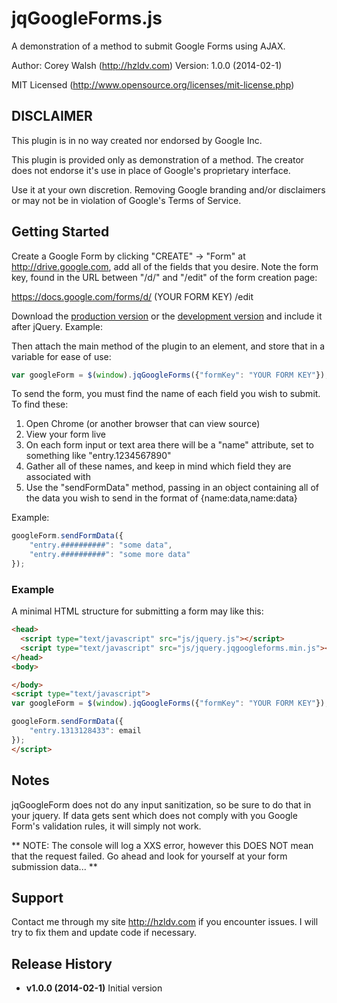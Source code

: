 # jqGoogleForms.js #

A demonstration of a method to submit Google Forms using AJAX. 

Author: Corey Walsh (http://hzldv.com)
Version: 1.0.0 (2014-02-1)

MIT Licensed (http://www.opensource.org/licenses/mit-license.php)

## DISCLAIMER ##

This plugin is in no way created nor endorsed by Google Inc. 

This plugin is provided only as demonstration of a method. The creator does not endorse it's use in place of Google's proprietary interface.

Use it at your own discretion. Removing Google branding and/or disclaimers or may not be in violation of Google's Terms of Service.

## Getting Started ##

Create a Google Form by clicking "CREATE" -> "Form" at http://drive.google.com, add all of the fields that you desire. Note the form key, found in the URL between "/d/" and "/edit" of the form creation page:

https://docs.google.com/forms/d/ (YOUR FORM KEY) /edit

Download the [production version][min] or the [development version][max] and include it after jQuery. Example:

<script type="text/javascript" src="js/jquery.jqgoogleforms.min.js"></script>

Then attach the main method of the plugin to an element, and store that in a variable for ease of use:

```javascript
var googleForm = $(window).jqGoogleForms({"formKey": "YOUR FORM KEY"});
```

To send the form, you must find the name of each field you wish to submit. To find these:
1) Open Chrome (or another browser that can view source) 
2) View your form live
3) On each form input or text area there will be a "name" attribute, set to something like "entry.1234567890"
4) Gather all of these names, and keep in mind which field they are associated with
5) Use the "sendFormData" method, passing in an object containing all of the data you wish to send in the format of {name:data,name:data}

Example:
```javascript
googleForm.sendFormData({
    "entry.##########": "some data",
    "entry.##########": "some more data"
});
```


[min]: https://raw.github.com/kctess5/slinky/master/dist/jquery.jqgoogleforms.min.js
[max]: https://raw.github.com/kctess5/slinky/master/dist/jquery.jqgoogleforms.js

### Example ###

A minimal HTML structure for submitting a form may like this:

```html
<head>
  <script type="text/javascript" src="js/jquery.js"></script>
  <script type="text/javascript" src="js/jquery.jqgoogleforms.min.js"></script>
</head>
<body>

</body>
<script type="text/javascript">
var googleForm = $(window).jqGoogleForms({"formKey": "YOUR FORM KEY"});

googleForm.sendFormData({
    "entry.1313128433": email
});
</script>
```
## Notes ##

jqGoogleForm does not do any input sanitization, so be sure to do that in your jquery. If data gets sent which does not comply with you Google Form's validation rules, it will simply not work.

** NOTE: The console will log a XXS error, however this DOES NOT mean that the request failed. Go ahead and look for yourself at your form submission data... **

## Support ##
Contact me through my site http://hzldv.com if you encounter issues. I will try to fix them and update code if necessary.

## Release History ##

+ **v1.0.0 (2014-02-1)** Initial version